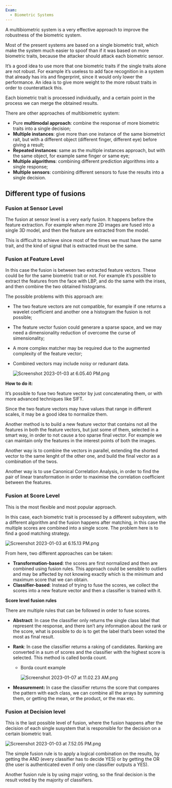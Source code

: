 ```yaml
---
Exam:
  - Biometric Systems
---
```

A multibiometric system is a very effective approach to improve the robustness of the biometric system.

Most of the present systems are based on a single biometric trait, which make the system much easier to spoof than if it was based on more biometric traits, because the attacker should attack each biometric sensor.

It’s a good idea to use more that one biometric traits if the single traits alone are not robust. For example it’s useless to add face recognition in a system that already has iris and fingerprint, since it would only lower the performance. An idea is to give more weight to the more robust traits in order to counterattack this.

Each biometric trait is processed individually, and a certain point in the process we can merge the obtained results.

There are other approaches of multibiometric system:

- Pure **multimodal approach**: combine the response of more biometric traits into a single decision;
- **Multiple instances**: give more than one instance of the same biometrict rait, but with a different object (different finger, different eye) before giving a result;
- **Repeated instances**: same as the multiple instances approach, but with the same object, for example same finger or same eye;
- **Multiple algorithms**: combining different prediction algorithms into a single response;
- **Multiple sensors**: combining different sensors to fuse the results into a single decision.

## Different type of fusions

### Fusion at Sensor Level

The fusion at sensor level is a very early fusion. It happens before the feature extraction. For example when more 2D images are fused into a single 3D model, and then the feature are extracted from the model.

This is difficult to achieve since most of the times we must have the same trait, and the kind of signal that is extracted must be the same.

### Fusion at Feature Level

In this case the fusion is between two extracted feature vectors. These could be for the same biometric trait or not. For example it’s possible to extract the features from the face with LBP, and do the same with the irises, and then combine the two obtained histograms.

The possible problems with this approach are:

- The two feature vectors are not compatible, for example if one returns a wavelet coefficient and another one a histogram the fusion is not possible;
- The feature vector fusion could generare a sparse space, and we may need a dimensionality reduction of overcome the curse of simensionality;
- A more complex matcher may be required due to the augmented complexity of the feature vector;
- Combined vectors may include noisy or redunant data.
    
    ![Screenshot 2023-01-03 at 6.05.40 PM.png](Screenshot_2023-01-03_at_6.05.40_PM.jpeg)
    

**How to do it:**

It’s possible to fuse two feature vector by just concatenating them, or with more advanced techniques like SIFT.

Since the two feature vectors may have values that range in different scales, it may be a good idea to normalize them.

Another method is to build a new feature vector that contains not all the features in both the feature vectors, but just some of them, selected in a smart way, in order to not cause a too sparse final vector. For example we can maintain only the features in the interest points of both the images.

Another way is to combine the vectors in parallel, extending the shorted vector to the same lenght of the other one, and build the final vector as a combination of the twos.

Another way is to use Canonical Correlation Analysis, in order to find the pair of linear transformation in order to maximise the correlation coefficient between the features.

### Fusion at Score Level

This is the most flexible and most popular approach.

In this case, each biometric trait is processed by a different subsystem, with a different algorithm and the fusion happens after matching, in this case the multiple scores are combined into a single score. The problem here is to find a good matching strategy.

![Screenshot 2023-01-03 at 6.15.13 PM.png](Screenshot_2023-01-03_at_6.15.13_PM.jpeg)

From here, two different approaches can be taken:

- **Transformation-based**: the scores are first normalized and then are combined using fusion rules. This approach could be sensible to outliers and may be affected by not knowing exactly which is the minimum and maximum score that we can obtain.
- **Classifier-based**: Instead of trying to fuse the scores, we collect the scores into a new feature vector and then a classifier is trained with it.

**Score level fusion rules**

There are multiple rules that can be followed in order to fuse scores.

- **Abstract**: In case the classifier only returns the single class label that represent the response, and there isn’t any information about the rank or the score, what is possible to do is to get the label that’s been voted the most as final result.
- **Rank**: In case the classifier returns a raking of candidates. Ranking are converted in a sum of scores and the classifier with the highest score is selected. This method is called borda count.
    - Borda count example
        
        ![Screenshot 2023-01-07 at 11.02.23 AM.png](Screenshot_2023-01-07_at_11.02.23_AM.jpeg)
        
- **Measurement:** In case the classifier returns the score that compares the pattern with each class, we can combine all the arrays by summing them, or getting the mean, or the product, or the max etc.

### Fusion at Decision level

This is the last possible level of fusion, where the fusion happens after the decision of each single susystem that is responsible for the decision on a certain biometric trait.

![Screenshot 2023-01-03 at 7.52.05 PM.png](Screenshot_2023-01-03_at_7.52.05_PM.jpeg)

The simple fusion rule is to apply a logical combination on the results, by getting the AND (every classifier has to decide YES) or by getting the OR (the user is authenticated even if only one classifier outputs a YES).

Another fusion rule is by using major voting, so the final decision is the result voted by the majority of classifiers.